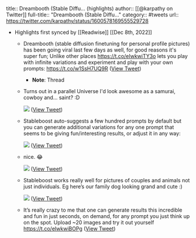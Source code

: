 title:: Dreambooth (Stable Diffu... (highlights)
author:: [[@karpathy on Twitter]]
full-title:: "Dreambooth (Stable Diffu..."
category:: #tweets
url:: https://twitter.com/karpathy/status/1600578169555529728

- Highlights first synced by [[Readwise]] [[Dec 8th, 2022]]
	- Dreambooth (stable diffusion finetuning for personal profile pictures) has been going viral last few days as well, for good reasons it's super fun; Unlike other places https://t.co/eIwkwiTY3o lets you play with infinite variations and experiment and play with your own prompts: https://t.co/w1SsH7UQ9R ([View Tweet](https://twitter.com/karpathy/status/1600578169555529728))
		- **Note**: Thread
	- Turns out in a parallel Universe I'd look awesome as a samurai, cowboy and... saint? :D 
	  
	  ![](https://pbs.twimg.com/media/FjZgR4JUoAAlw9c.png) ([View Tweet](https://twitter.com/karpathy/status/1600578178531340288))
	- Stableboost auto-suggests a few hundred prompts by default but you can generate additional variations for any one prompt that seems to be giving fun/interesting results, or adjust it in any way: 
	  
	  ![](https://pbs.twimg.com/media/FjZg0FwVUAAvpe0.png) ([View Tweet](https://twitter.com/karpathy/status/1600578187141840896))
	- nice. 😂 
	  
	  ![](https://pbs.twimg.com/media/FjZpfuSUcAANuft.jpg) ([View Tweet](https://twitter.com/karpathy/status/1600582722228875264))
	- Stableboost works really well for pictures of couples and animals not just individuals. Eg here’s our family dog looking grand and cute :) 
	  
	  ![](https://pbs.twimg.com/media/FjZpwoCVEAAjINX.jpg) ([View Tweet](https://twitter.com/karpathy/status/1600583014899064832))
	- It’s really crazy to me that one can generate results this incredible and fun in just seconds, on demand, for any prompt you just think up on the spot. Upload ~20 images and try it out yourself https://t.co/eIwkwiBOPg ([View Tweet](https://twitter.com/karpathy/status/1600583461613412352))